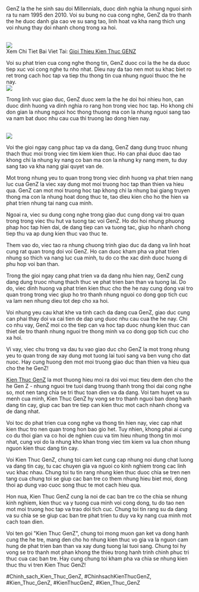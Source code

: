 <p>GenZ la the he sinh sau doi Millennials, duoc dinh nghia la nhung nguoi sinh ra tu nam 1995 den 2010. Voi su bung no cua cong nghe, GenZ da tro thanh the he duoc danh gia cao ve su sang tao, linh hoat va kha nang thich ung voi nhung thay doi nhanh chong trong xa hoi.</p><br><img src="https://kienthucgenz.com/wp-content/uploads/2025/03/Logo-kienthucgenz.com_.png"></br>
Xem Chi Tiet Bai Viet Tai: <a href="https://kienthucgenz.com/gioi-thieu/">Gioi Thieu Kien Thuc GENZ</a><p>Voi su phat trien cua cong nghe thong tin, GenZ duoc coi la the he da duoc tiep xuc voi cong nghe tu nho nhat. Dieu nay da tao nen mot su khac biet ro ret trong cach hoc tap va tiep thu thong tin cua nhung nguoi thuoc the he nay.<br><img src="https://kienthucgenz.com/wp-content/uploads/2025/03/Logo-kienthucgenz.com_.png"></br><p>Trong linh vuc giao duc, GenZ duoc xem la the he doi hoi nhieu hon, can duoc dinh huong va dinh nghia ro rang hon trong viec hoc tap. Ho khong chi don gian la nhung nguoi hoc thong thuong ma con la nhung nguoi sang tao va nam bat duoc nhu cau cua thi truong lao dong hien nay.</p><br><img src="https://kienthucgenz.com/wp-content/uploads/2025/03/Logo-kienthucgenz.com_.png"></br><p>Voi the gioi ngay cang phuc tap va da dang, GenZ dang dung truoc nhung thach thuc moi trong viec tim kiem kien thuc. Ho can phai duoc dao tao khong chi la nhung ky nang co ban ma con la nhung ky nang mem, tu duy sang tao va kha nang giai quyet van de.<p>Mot trong nhung yeu to quan trong trong viec dinh huong va phat trien nang luc cua GenZ la viec xay dung mot moi truong hoc tap than thien va hieu qua. GenZ can mot moi truong hoc tap khong chi la nhung bai giang truyen thong ma con la nhung hoat dong thuc te, tao dieu kien cho ho the hien va phat trien nhung tai nang cua minh.</p><p>Ngoai ra, viec su dung cong nghe trong giao duc cung dong vai tro quan trong trong viec thu hut va tuong tac voi GenZ. Ho doi hoi nhung phuong phap hoc tap hien dai, de dang tiep can va tuong tac, giup ho nhanh chong tiep thu va ap dung kien thuc vao thuc te.<p>Them vao do, viec tao ra nhung chuong trinh giao duc da dang va linh hoat cung rat quan trong doi voi GenZ. Ho can duoc kham pha va phat trien nhung so thich va nang luc cua minh, tu do co the xac dinh duoc huong di phu hop voi ban than.</p><p>Trong the gioi ngay cang phat trien va da dang nhu hien nay, GenZ cung dang dung truoc nhung thach thuc ve phat trien ban than va tuong lai. Do do, viec dinh huong va phat trien kien thuc cho the he nay cung dong vai tro quan trong trong viec giup ho tro thanh nhung nguoi co dong gop tich cuc va lam nen nhung dieu tot dep cho xa hoi.</p><p>Voi nhung yeu cau khat khe va tinh cach da dang cua GenZ, giao duc cung can phai thay doi va cai tien de dap ung duoc nhu cau cua the he nay. Chi co nhu vay, GenZ moi co the tiep can va hoc tap duoc nhung kien thuc can thiet de tro thanh nhung nguoi tre thong minh va co dong gop tich cuc cho xa hoi.</p><p>Vi vay, viec chu trong va dau tu vao giao duc cho GenZ la mot trong nhung yeu to quan trong de xay dung mot tuong lai tuoi sang va ben vung cho dat nuoc. Hay cung huong den mot moi truong giao duc than thien va hieu qua cho the he GenZ!</p><p><a href="https://kienthucgenz.com/">Kien Thuc GenZ</a> la mot thuong hieu moi ra doi voi muc tieu dem den cho the he Gen Z - nhung nguoi tre tuoi dang truong thanh trong thoi dai cong nghe so, mot nen tang chia se tri thuc toan dien va da dang. Voi tam huyet va su menh cua minh, Kien Thuc GenZ hy vong se tro thanh nguoi ban dong hanh dang tin cay, giup cac ban tre tiep can kien thuc mot cach nhanh chong va de dang nhat.

Voi toc do phat trien cua cong nghe va thong tin hien nay, viec cap nhat kien thuc tro nen quan trong hon bao gio het. Tuy nhien, khong phai ai cung co du thoi gian va co hoi de nghien cuu va tim hieu nhung thong tin moi nhat, cung voi do la nhung kho khan trong viec tim kiem va lua chon nhung nguon kien thuc dang tin cay.

Voi Kien Thuc GenZ, chung toi cam ket cung cap nhung noi dung chat luong va dang tin cay, tu cac chuyen gia va nguoi co kinh nghiem trong cac linh vuc khac nhau. Chung toi tu tin rang nhung kien thuc duoc chia se tren nen tang cua chung toi se giup cac ban tre co them nhung hieu biet moi, dong thoi ap dung vao cuoc song thuc te mot cach hieu qua.

Hon nua, Kien Thuc GenZ cung la noi de cac ban tre co the chia se nhung kinh nghiem, kien thuc va y tuong cua minh voi cong dong, tu do tao nen mot moi truong hoc tap va trao doi tich cuc. Chung toi tin rang su da dang va su chia se se giup cac ban tre phat trien tu duy va ky nang cua minh mot cach toan dien.

Voi ten goi "Kien Thuc GenZ", chung toi mong muon gan ket va dong hanh cung the he tre, mang den cho ho nhung kien thuc vo gia va la nguon cam hung de phat trien ban than va xay dung tuong lai tuoi sang. Chung toi hy vong se tro thanh mot phan khong the thieu trong hanh trinh chinh phuc tri thuc cua cac ban tre. Hay cung chung toi kham pha va chia se nhung kien thuc thu vi tren Kien Thuc GenZ!</p>
#Chinh_sach_Kien_Thuc_GenZ, #ChinhsachKienThucGenZ, #Kien_Thuc_GenZ, #KienThucGenZ, #Kien_Thuc_GenZ
